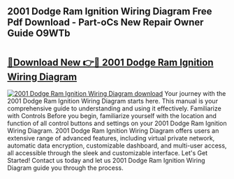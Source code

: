 ## 2001 Dodge Ram Ignition Wiring Diagram Free Pdf Download - Part-oCs New Repair Owner Guide O9WTb

# <h2><a href="http://dfjejrg.blite.top/?on=2001+Dodge+Ram+Ignition+Wiring+Diagram">🔗Download New 👉🔴 2001 Dodge Ram Ignition Wiring Diagram</a></h2>

[![2001 Dodge Ram Ignition Wiring Diagram download](https://i.imgur.com/lujVjoI.png)](http://dfjejrg.blite.top/?on=2001+Dodge+Ram+Ignition+Wiring+Diagram)
Your journey with the 2001 Dodge Ram Ignition Wiring Diagram starts here. This manual is your comprehensive guide to understanding and using it effectively. Familiarize with Controls Before you begin, familiarize yourself with the location and function of all control buttons and settings on your 2001 Dodge Ram Ignition Wiring Diagram. 2001 Dodge Ram Ignition Wiring Diagram offers users an extensive range of advanced features, including virtual private network, automatic data encryption, customizable dashboard, and multi-user access, all accessible through the sleek and customizable interface. Let's Get Started! Contact us today and let us 2001 Dodge Ram Ignition Wiring Diagram guide you through the process.
